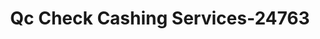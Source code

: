 ---
f_zip-code: 42262
f_state-code: KY
title: Qc Check Cashing Services-24763
f_phone: 270-640-1880
f_city-only: Grove
f_address: 16428 Fort Campbell Blvd Oak Grove
f_location-unique-id: '24763'
slug: qc-check-cashing-services-24763
updated-on: '2024-05-30T13:46:58.046Z'
created-on: '2024-05-30T13:36:59.803Z'
published-on: '2024-05-30T13:54:32.469Z'
f_city-state: cms/city/grove-ky.md
f_company: cms/company/qc-check-cashing-services.md
f_state: cms/state/kentucky.md
layout: '[payday-loan].html'
tags: payday-loan
---